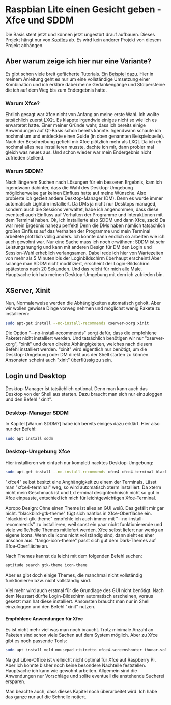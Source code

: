 # Raspbian Lite einen Gesicht geben - Xfce und SDDM

Die Basis steht jetzt und können jetzt ungestört drauf aufbauen. Dieses Projekt hängt nur von [Kopflos](Kopflos) ab. Es wird kein anderer Projekt von diesem Projekt abhängen.

## Aber warum zeige ich hier nur eine Variante?

Es gibt schon viele breit gefächerte Tutorials. [Ein Beispiel dazu](https://lb.raspberrypi.org/forums/viewtopic.php?f=66&t=133691&sid=7651b71d6884cb46305f3a532bc0be07). Hier in meinem Anleitung geht es nur um eine vollständige Umsetzung einer Kombination und ich erkläre dabei meine Gedankengänge und Stolpersteine die ich auf dem Weg bis zum Endergebnis hatte.

### Warum Xfce?

Ehrlich gesagt war Xfce nicht von Anfang an meine erste Wahl. Ich wollte tatsächlich zuerst LXQt. Es klappte irgendwie einiges nicht so wie ich es erwartetet hatte. Einer meiner Gründe wahr, dass ich bereits einige Anwendungen auf Qt-Basis schon bereits kannte. Irgendwann schaute ich nochmal um und entdeckte einen Guide (in oben genannten Beispielquelle). Nach der Beschreibung gefiehl mir Xfce plötzlich mehr als LXQt. Da ich eh nochmal alles neu installieren musste, dachte ich mir, dann probier mal gleich was neues aus. Und schon wieder war mein Endergebnis nicht zufrieden stellend.

### Warum SDDM?

Nach längerem Suchen nach Lösungen für ein besseren Ergebnis, kam ich irgendwann dahinter, dass die Wahl des Desktop-Umgebung möglicherweise gar keinen Einfluss hatte auf meine Wünsche. Also probierte ich gezielt andere Desktop-Manager (DM). Denn es wurde immer automatisch Lightdm installiert. Da DMs ja nicht nur Desktops managed, sondern auch die Sessions verwaltet, habe ich angenommen, dass diese eventuell auch Einfluss auf Verhalten der Programme und Interaktionen mit dem Terminal haben. Ok, ich installierte also SDDM und dann Xfce, zack! Da war mein Ergebnis nahezu perfekt! Denn die DMs haben nämlich tatsächlich großen Einfluss auf das Verhalten der Programme und mein Terminal arbeitete plötzlich völlig anders. Ich konnte dann endlich so arbeiten wie ich auch gewohnt war. Nur eine Sache muss ich noch erwähnen: SDDM ist sehr Leistungshungrig und kann mit anderen Design für DM den Login und Session-Wahl erheblich verlangsamen. Dabei rede ich hier von Wartezeiten von mehr als 5 Minuten bis der Loginbildschirm überhaupt erscheint! Aber solange man SDDM nicht modifiziert, erscheint der Login-Bildschirm spätestens nach 20 Sekunden. Und das reicht für mich alle Male. Hauptsache ich hab meinen Desktop-Umgebung mit dem ich zufrieden bin.


## XServer, Xinit

Nun, Normalerweise werden die Abhängigkeiten automatisch geholt. Aber wir wollen gewisse Dinge vorweg nehmen und möglichst wenig Pakete zu installieren:
```bash
sudo apt-get install --no-install-recommends xserver-xorg xinit
```
Die Option "--no-install-recommends" sorgt dafür, dass die empfohlene Paketet nicht installiert werden. Und tatsächlich benötigen wir nur "xserver-xorg", "xinit" und deren direkte Abhängigkeiten, welches nach diesem Befehl installiert werden. "xinit" wird eigentlich nur benötigt, um die Desktop-Umgebung oder DM direkt aus der Shell starten zu können. Ansonsten scheint auch "xinit" überflüssig zu sein.


## Login und Desktop

Desktop-Manager ist tatsächlich optional. Denn man kann auch das Desktop von der Shell aus starten. Dazu braucht man sich nur einzuloggen und den Befehl "xinit".

### Desktop-Manager SDDM

In Kapitel [Warum SDDM?] habe ich bereits einiges dazu erklärt. Hier also nur der Befehl:
```bash
sudo apt install sddm
```
### Desktop-Umgebung Xfce

Hier installieren wir einfach nur komplett nacktes Desktop-Umgebung:
```bash
sudo apt-get install --no-install-recommends xfce4 xfce4-terminal blackbird-gtk-theme tango-icon-theme
```
"xfce4" selbst besitzt eine Anghängigkeit zu einem der Terminals. Lässt man "xfce4-terminal" weg, so wird automatisch xterm installiert. Da xterm nicht mein Geschmack ist und LxTerminal designtechnisch nicht so gut in Xfce einpasste, entschied ich mich für leichtgewichtigen Xfce-Terminal.

Apropo Design: Ohne einen Theme ist alles an GUI weiß. Das gefällt mir gar nicht. "blackbird-gtk-theme" fügt sich nahtlos in Xfce-Oberfläche ein. "blackbird-gtk-theme" empfehle ich auch immer mit "--no-install-recommends" zu installieren, weil sonst ein paar nicht funktionierende und viele weiße/helle Themes mitliefert werden. Xfce selbst liefert nur wenig an eigene Icons. Wenn die Icons nicht vollständig sind, dann sieht es eher unschön aus. "tango-icon-theme" passt sich gut dem Dark-Themes auf Xfce-Oberfläche an.

Nach Themes kannst du leicht mit dem folgenden Befehl suchen:
```bash
aptitude search gtk-theme icon-theme
```
Aber es gibt doch einige Themes, die manchmal nicht vollständig funktionieren bzw. nicht vollständig sind.

Viel mehr wird auch erstmal für die Grundlage des GUI nicht benötigt. Nach dem Neustart dürfte Login-Bildschirm automatisch erscheinen, voraus gesetzt man hat diese installiert. Ansonsten braucht man nur in Shell einzuloggen und den Befehl "xinit" nutzen.

#### Empfohlene Anwendungen für Xfce

Es ist nicht mehr viel was man noch braucht. Trotz minimale Anzahl an Paketen sind schon viele Sachen auf dem System möglich. Aber zu Xfce gibt es noch passende Tools:
```bash
sudo apt install meld mousepad ristretto xfce4-screenshooter thunar-volman libreoffice-l10n-de
```
Na gut Libre-Office ist vielleicht nicht optimal für Xfce auf Raspberry Pi. Aber ich konnte bisher noch keine besondere Nachteile feststellen. Hauptsache ich kann wie gewohnt arbeiten. Allgemein sind die Anwendungen nur Vorschläge und sollte eventuell die anstehende Sucherei ersparen.

Man beachte auch, dass dieses Kapitel noch überarbeitet wird. Ich habe das ganze nur auf die Schnelle notiert.
